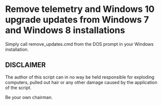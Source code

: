 # Remove telemetry and Windows 10 upgrade updates from Windows 7 and Windows 8 installations

Simply call remove_updates.cmd from the DOS prompt in your Windows installation.

## DISCLAIMER
The author of this script can in no way be held responsible for exploding computers,
pulled out hair or any other damage caused by the application of the script.

Be your own chairman.
